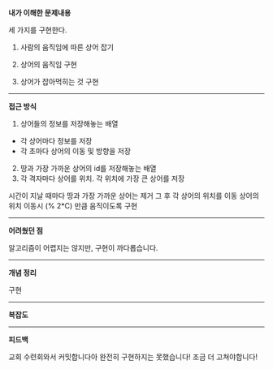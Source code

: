 **내가 이해한 문제내용**

세 가지를 구현한다.

1. 사람의 움직임에 따른 상어 잡기

2. 상어의 움직임 구현

3. 상어가 잡아먹히는 것 구현

 <hr/>
 
**접근 방식**

1. 상어들의 정보를 저장해놓는 배열
- 각 상어마다 정보를 저장
- 각 초마다 상어의 이동 및 방향을 저장
2. 땅과 가장 가까운 상어의 id를 저장해놓는 배열
3. 각 격자마다 상어를 위치. 각 위치에 가장 큰 상어를 저장

시간이 지날 때마다 땅과 가장 가까운 상어는 제거
그 후 각 상어의 위치를 이동
상어의 위치 이동시 (% 2*C) 만큼 움직이도록 구현


 <hr/>
 
**어려웠던 점**

알고리즘이 어렵지는 않지만, 구현이 까다롭습니다.

<hr/>

**개념 정리**

구현

<hr/>

**복잡도**


<hr/>

**피드백**

교회 수련회와서 커밋합니다아 완전히 구현하지는 못했습니다! 조금 더 고쳐야합니다!
